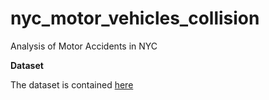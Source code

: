 # nyc_motor_vehicles_collision
Analysis of Motor Accidents in NYC

**Dataset**

The dataset is contained [here](https://www.kaggle.com/datasets/nnankewilliams/nyc-vehicle-collisions-2012-2021)
